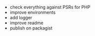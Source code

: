 - check everything against PSRs for PHP
- improve environments
- add logger
- improve readme
- publish on packagist
